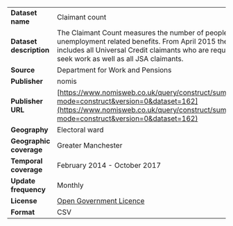 | | |
|:--- |:---- |
|**Dataset name** |Claimant count |
|**Dataset description** |The Claimant Count measures the number of people claiming unemployment related benefits. From April 2015 the count includes all Universal Credit claimants who are required to seek work as well as all JSA claimants. |
|**Source**|Department for Work and Pensions |
|**Publisher** |nomis |
|**Publisher URL** |[https://www.nomisweb.co.uk/query/construct/summary.asp?mode=construct&version=0&dataset=162](https://www.nomisweb.co.uk/query/construct/summary.asp?mode=construct&version=0&dataset=162) |
|**Geography** |Electoral ward |
|**Geographic coverage** |Greater Manchester |
|**Temporal coverage** |February 2014 - October 2017 |
|**Update frequency** |Monthly |
|**License** |[Open Government Licence](*http://www.nationalarchives.gov.uk/doc/open-government-licence/version/3/) |
|**Format** |CSV |
